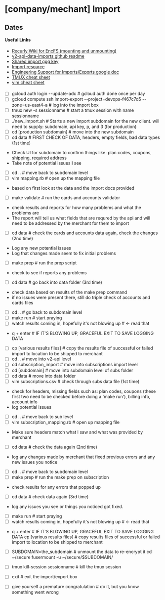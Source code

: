 # [company/mechant] Import
## Dates
#### Useful Links
* [Recurly Wiki for EncFS (mounting and unmounting)](https://wiki.recurly.net/display/DEV/How+to+use+EncFS)
* [v2-api-data-imports github readme](https://github.com/recurly/v2-api-data-imports)
* [Shared import gpg key](https://wiki.recurly.net/display/SE/Shared+Import+GPG+Key)
* [Import resource](https://wiki.recurly.net/display/SUP/Import+Resource)
* [Engineering Support for Imports/Exports google doc](https://docs.google.com/spreadsheets/d/1e3_b9XlRH2rwbUxARbHT8LBERtseGDX8LiknaA_Fu8k/edit#gid=0)
* [TMUX cheat sheet](https://tmuxcheatsheet.com/)
* [vim cheat sheet](https://vim.rtorr.com/)
####
- [ ] gcloud auth login --update-adc                                                    # gcloud auth done once per day
- [ ] gcloud compute ssh import-export --project=devops-f467c7d5 --zone=us-east4-a      # log into the import box
- [ ] tmux new -s sessionname                                                           # start a tmux session with name sessionname
- [ ] ./new_import.sh                                                                   # Starts a new import subdomain for the new client. will need to supply: subdomain, api key, p, and 3 (for production)
- [ ] cd [production subdomain]                                                         # move into the new subdomain
- [ ] cd data                                                                           # FIRST CHECK OF DATA, headers, empty fields, bad data types (1st time)
* Check UI for subdomain to confirm things like: plan codes, coupons, shipping, required address
* Take note of potential issues I see
- [ ] cd ..                                                                             # move back to subdomain level
- [ ] vim mapping.rb                                                                    # open up the mapping file
* based on first look at the data and the import docs provided
- [ ] make validate                                                                     # run the cards and accounts validator
* check results and reports for how many problems and what the problems are
* The report will tell us what fields that are requred by the api and will need to be addressed by the merchant for them to import
- [ ] cd data                                                                           # check the cards and accounts data again, check the changes (2nd time)
* Log any new potential issues
* Log that changes made seem to fix initial problems
- [ ] make prep                                                                         # run the prep script
* check to see if reports any problems
- [ ] cd data                                                                           # go back into data folder (3rd time)
* check data based on results of the make prep command
* if no issues were present there, still do triple check of accounts and cards files
- [ ] cd ..                                                                             # go back to subdomain level
- [ ] make run                                                                          # start praying
- [ ] watch results coming in, hopefully it's not blowing up                            # <- read that
* q + enter                                                                           # IF IT'S BLOWING UP, GRACEFUL EXIT TO SAVE LOGGING DATA
- [ ] cp [various results files]                                                        # copy the results file of successful or failed import to location to be shipped to merchant
- [ ] cd ..                                                                             # move into v2-api level
- [ ] cd subscription_import                                                            # move into subscriptions import level
- [ ] cd [subdomain]                                                                    # move into subdomain level of subs folder
- [ ] cd data                                                                           # move into data folder
- [ ] vim subscriptions.csv                                                             # check through subs data file (1st time)
* check for headers, missing fields such as: plan codes, coupons (these first two need to be checked before doing a 'make run'), billing info, account info
* log potential issues
- [ ] cd ..                                                                             # move back to sub level
- [ ] vim subscription_mapping.rb                                                       # open up mapping file
* Make sure headers match what I saw and what was provided by merchant
- [ ] cd data                                                                           # check the data again (2nd time)
* log any changes made by merchant that fixed previous errors and any new issues you notice
- [ ] cd ..                                                                             # move back to subdomain level
- [ ] make prep                                                                         # run the make prep on subscription
* check results for any errors that popped up
- [ ] cd data                                                                           # check data again (3rd time)
* log any issues you see or things you noticed got fixed.
- [ ] make run                                                                          # start praying
- [ ] watch results coming in, hopefully it's not blowing up                            # <- read that
* q + enter                                                                             # IF IT'S BLOWING UP, GRACEFUL EXIT TO SAVE LOGGING DATA
cp [various results files]                                                              # copy results files of successful or failed import to location to be shipped to merchant
- [ ] SUBDOMAIN=the_subdomain                                                           # unmount the data to re-encrypt it
cd ~/secure
fusermount -u ~/secure/$SUBDOMAIN/
- [ ] tmux kill-session sessionname                                                     # kill the tmux session
- [ ] exit                                                                              # exit the import/export box
- [ ] give yourself a premature congratulation                                          # do it, but you know something went wrong


